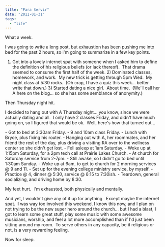```yaml
---
title: "Para Servir"
date: "2011-01-31"
tags:
  - "life"
---
```


What a week.

I was going to write a long post, but exhaustion has been pushing me into bed for the past 2 hours, so I'm going to summarize in a few key points.

1) Got into a lovely internet spat with someone when I asked him to define the definition of his religious beliefs (or lack thereof).  That drama seemed to consume the first half of the week. 2) Dominated classes, homework, and work.  My new trick is getting through 5pm Wed.  My night class at 5:30 rocks.  (Oh crap, I have a quiz this week... better write that down.) 3) Started dating a nice girl.  About time.  (We'll call her A here on the blog... so she has some semblance of anonymity.)

Then Thursday night hit.

I decided to hang out with A Thursday night... you know, since we were actually dating and all.  I only have 2 classes Friday, and didn't have much going on, so I figured that would be ok.  Well, here's how that turned out...

\- Got to bed at 3:30am Friday. - 9 and 10am class Friday. - Lunch with Bryce, plus fixing his router. - Hanging out with A, her roommates, and her friend the rest of the day, plus driving a visiting RA over to the wellness center so she didn't get lost. - Fell asleep at 1am Saturday. - Woke up at 1:15pm Saturday, for a 2pm tech call at Prairie Lakes Church. - At church for Saturday service from 2-7pm. - Still awake, so I didn't go to bed until 1:30am Sunday. - Woke up at 6am, to get to church for 2 morning services @ 9 and 11. - Set up for the evening college ministry service, by myself. - Practice @ 4, dinner @ 5:30, service @ 6:15 to 7:30ish. - Teardown, general socializing, and driving home by 8:30.

My feet hurt.  I'm exhausted, both physically and mentally.

And yet, I wouldn't give any of it up for anything.  Except maybe the internet spat.  I was way too involved this weekend, I know this now, and I plan on not trying to be the new super hero around the church... but I had a blast, I got to learn some great stuff, play some music with some awesome musicians, worship, and feel a lot more accomplished than if I'd just been sitting around my room.  To serve others in any capacity, be it religious or not, is a very rewarding feeling.

Now for sleep.
